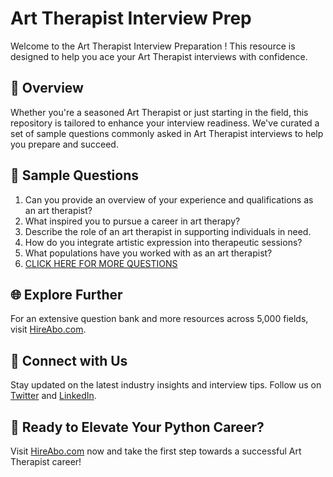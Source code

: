 # Art Therapist Interview Prep

Welcome to the Art Therapist Interview Preparation ! This resource is designed to help you ace your Art Therapist interviews with confidence.

## 🚀 Overview

Whether you're a seasoned Art Therapist or just starting in the field, this repository is tailored to enhance your interview readiness. We've curated a set of sample questions commonly asked in Art Therapist interviews to help you prepare and succeed.

## 📝 Sample Questions

1. Can you provide an overview of your experience and qualifications as an art therapist?
2. What inspired you to pursue a career in art therapy?
3. Describe the role of an art therapist in supporting individuals in need.
4. How do you integrate artistic expression into therapeutic sessions?
5. What populations have you worked with as an art therapist?
6. [CLICK HERE FOR MORE QUESTIONS](https://hireabo.com/job/13_1_7/Art%20Therapist)

## 🌐 Explore Further

For an extensive question bank and more resources across 5,000 fields, visit [HireAbo.com](https://www.hireabo.com).

## 📱 Connect with Us

Stay updated on the latest industry insights and interview tips. Follow us on [Twitter](https://twitter.com/hireabo) and [LinkedIn](https://www.linkedin.com/in/hire-abo-3609972a8/).

## 🚀 Ready to Elevate Your Python Career?

Visit [HireAbo.com](https://www.hireabo.com) now and take the first step towards a successful Art Therapist career!